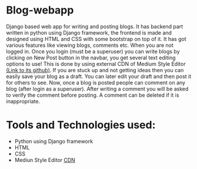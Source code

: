 # Blog-webapp
Django based web app for writing and posting blogs.
It has backend part written in python using Django framework, the frontend is made and designed using HTML and CSS with some bootstrap on top of it. 
It has got various features like viewing blogs, comments etc. When you are not logged in. 
Once you login (must be a superuser) you can write blogs by clicking on New Post button in the navbar, you get several text editing options to use! 
This is done by using external CDN of Medium Style Editor [(Link to its github)](https://yabwe.github.io/medium-editor/). 
If you are stuck up and not getting ideas then you can easily save your blog as a draft. 
You can later edit your draft and then post it for others to see. Now, once a blog is posted people can comment on any blog (after login as a superuser). 
After writing a comment you will be asked to verify the comment before posting. A comment can be deleted if it is inappropriate.

# Tools and Technologies used:
* Python using Django framework
* HTML
* CSS
* Mediun Style Editor [CDN](https://yabwe.github.io/medium-editor/)
